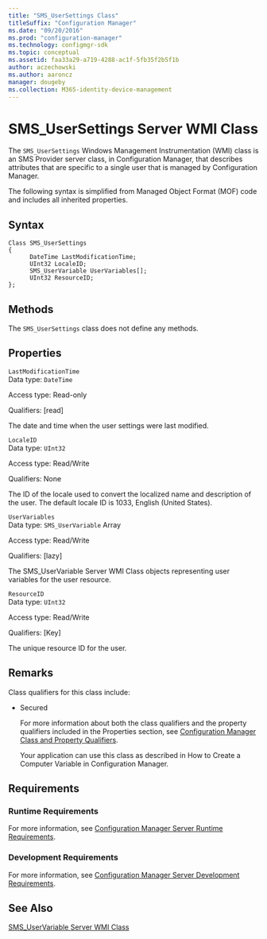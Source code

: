 ```yaml
---
title: "SMS_UserSettings Class"
titleSuffix: "Configuration Manager"
ms.date: "09/20/2016"
ms.prod: "configuration-manager"
ms.technology: configmgr-sdk
ms.topic: conceptual
ms.assetid: faa33a29-a719-4288-ac1f-5fb35f2b5f1b
author: aczechowski
ms.author: aaroncz
manager: dougeby
ms.collection: M365-identity-device-management
---
```

# SMS_UserSettings Server WMI Class
The `SMS_UserSettings` Windows Management Instrumentation (WMI) class is an SMS Provider server class, in Configuration Manager, that describes attributes that are specific to a single user that is managed by Configuration Manager.  

 The following syntax is simplified from Managed Object Format (MOF) code and includes all inherited properties.  

## Syntax  

```  
Class SMS_UserSettings  
{  
      DateTime LastModificationTime;  
      UInt32 LocaleID;  
      SMS_UserVariable UserVariables[];  
      UInt32 ResourceID;  
};  
```  

## Methods  
 The `SMS_UserSettings` class does not define any methods.  

## Properties  
 `LastModificationTime`  
 Data type: `DateTime`  

 Access type: Read-only  

 Qualifiers: [read]  

 The date and time when the user settings were last modified.  

 `LocaleID`  
 Data type: `UInt32`  

 Access type: Read/Write  

 Qualifiers: None  

 The ID of the locale used to convert the localized name and description of the user. The default locale ID is 1033, English (United States).  

 `UserVariables`  
 Data type: `SMS_UserVariable` Array  

 Access type: Read/Write  

 Qualifiers: [lazy]  

 The SMS_UserVariable Server WMI Class objects representing user variables for the user resource.  

 `ResourceID`  
 Data type: `UInt32`  

 Access type: Read/Write  

 Qualifiers: [Key]  

 The unique resource ID for the user.  

## Remarks  
 Class qualifiers for this class include:  

- Secured  

  For more information about both the class qualifiers and the property qualifiers included in the Properties section, see [Configuration Manager Class and Property Qualifiers](../../../develop/reference/misc/class-and-property-qualifiers.md).  

  Your application can use this class as described in How to Create a Computer Variable in Configuration Manager.  

## Requirements  

### Runtime Requirements  
 For more information, see [Configuration Manager Server Runtime Requirements](../../../develop/core/reqs/server-runtime-requirements.md).  

### Development Requirements  
 For more information, see [Configuration Manager Server Development Requirements](../../../develop/core/reqs/server-development-requirements.md).  

## See Also  
 [SMS_UserVariable Server WMI Class](../../../develop/reference/osd/sms_machinevariable-server-wmi-class.md)
